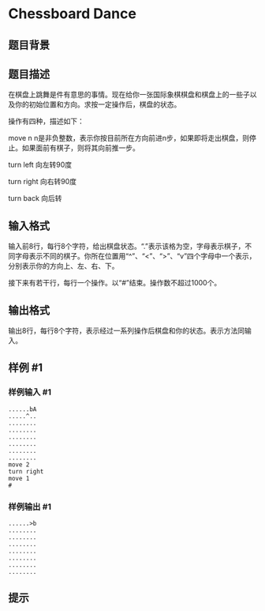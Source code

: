 # Chessboard Dance

## 题目背景



## 题目描述

在棋盘上跳舞是件有意思的事情。现在给你一张国际象棋棋盘和棋盘上的一些子以及你的初始位置和方向。求按一定操作后，棋盘的状态。

操作有四种，描述如下：

move n        n是非负整数，表示你按目前所在方向前进n步，如果即将走出棋盘，则停止。如果面前有棋子，则将其向前推一步。

turn left    向左转90度

turn right    向右转90度

turn back    向后转


## 输入格式

输入前8行，每行8个字符，给出棋盘状态。“.”表示该格为空，字母表示棋子，不同字母表示不同的棋子。你所在位置用“^”、“<”、“>”、“v”四个字母中一个表示，分别表示你的方向上、左、右、下。

接下来有若干行，每行一个操作。以“#”结束。操作数不超过1000个。


## 输出格式

输出8行，每行8个字符，表示经过一系列操作后棋盘和你的状态。表示方法同输入。


## 样例 #1

### 样例输入 #1
```
......bA
.....^..
........
........
........
........
........
........
move 2
turn right
move 1
#
```

### 样例输出 #1

```
......>b
........
........
........
........
........
........
........
```

## 提示


